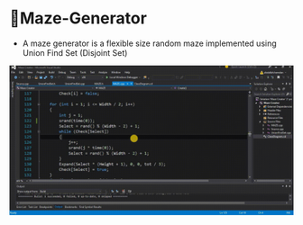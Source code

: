 # 🐀Maze-Generator
- A maze generator is a flexible size random maze implemented using Union Find Set (Disjoint Set)


![](https://raw.githubusercontent.com/AbdallahHemdan/Maze-Generator/master/Result/Result.gif)
